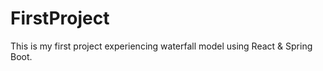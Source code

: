 # FirstProject
This is my first project experiencing waterfall model using React &amp; Spring Boot.
